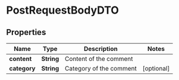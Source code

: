 

# PostRequestBodyDTO

## Properties

Name | Type | Description | Notes
------------ | ------------- | ------------- | -------------
**content** | **String** | Content of the comment  | 
**category** | **String** | Category of the comment  |  [optional]



